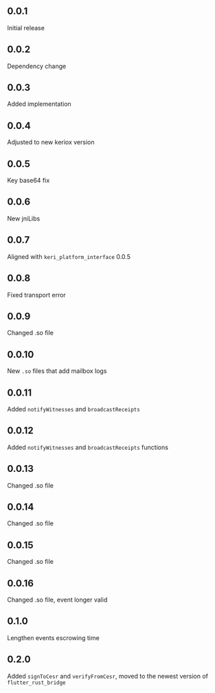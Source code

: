## 0.0.1

Initial release

## 0.0.2

Dependency change

## 0.0.3

Added implementation

## 0.0.4 

Adjusted to new keriox version

## 0.0.5

Key base64 fix

## 0.0.6

New jniLibs

## 0.0.7

Aligned with `keri_platform_interface` 0.0.5

## 0.0.8

Fixed transport error

## 0.0.9

Changed .so file

## 0.0.10

New `.so` files that add mailbox logs

## 0.0.11 

Added `notifyWitnesses` and `broadcastReceipts`

## 0.0.12

Added `notifyWitnesses` and `broadcastReceipts` functions

## 0.0.13

Changed .so file

## 0.0.14

Changed .so file

## 0.0.15

Changed .so file

## 0.0.16

Changed .so file, event longer valid

## 0.1.0

Lengthen events escrowing time

## 0.2.0

Added `signToCesr` and `verifyFromCesr`, moved to the newest version of `flutter_rust_bridge`
